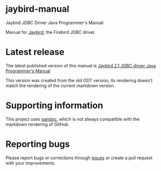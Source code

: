 # jaybird-manual
Jaybird JDBC Driver Java Programmer's Manual

Manual for [Jaybird](https://github.com/FirebirdSQL/jaybird), the Firebird JDBC driver.

Latest release
==============

The latest published version of this manual is [Jaybird 2.1 JDBC driver Java Programmer's Manual](http://www.firebirdsql.org/file/documentation/drivers_documentation/Jaybird_2_1_JDBC_driver_manual.pdf)

This version was created from the old ODT version; its rendering doesn't match
the rendering of the current markdown version.

Supporting information
======================

This project uses [pandoc](http://pandoc.org), which is not always compatible
with the markdown rendering of GitHub.

Reporting bugs
==============

Please report bugs or corrections through [issues](https://github.com/FirebirdSQL/jaybird-manual/issues)
or create a pull request with your improvements.
